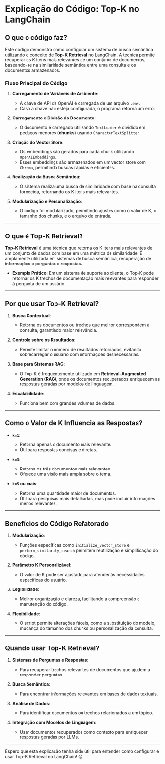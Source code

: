 
# Explicação do Código: Top-K no LangChain

## O que o código faz?

Este código demonstra como configurar um sistema de busca semântica utilizando o conceito de **Top-K Retrieval** no LangChain. A técnica permite recuperar os K itens mais relevantes de um conjunto de documentos, baseando-se na similaridade semântica entre uma consulta e os documentos armazenados.

### Fluxo Principal do Código

1. **Carregamento de Variáveis de Ambiente**:
   - A chave de API da OpenAI é carregada de um arquivo `.env`.
   - Caso a chave não esteja configurada, o programa retorna um erro.

2. **Carregamento e Divisão do Documento**:
   - O documento é carregado utilizando `TextLoader` e dividido em pedaços menores (**chunks**) usando `CharacterTextSplitter`.

3. **Criação do Vector Store**:
   - Os embeddings são gerados para cada chunk utilizando `OpenAIEmbeddings`.
   - Esses embeddings são armazenados em um vector store com `Chroma`, permitindo buscas rápidas e eficientes.

4. **Realização da Busca Semântica**:
   - O sistema realiza uma busca de similaridade com base na consulta fornecida, retornando os K itens mais relevantes.

5. **Modularização e Personalização**:
   - O código foi modularizado, permitindo ajustes como o valor de K, o tamanho dos chunks, e o arquivo de entrada.

---

## O que é Top-K Retrieval?

**Top-K Retrieval** é uma técnica que retorna os K itens mais relevantes de um conjunto de dados com base em uma métrica de similaridade. É amplamente utilizada em sistemas de busca semântica, recuperação de informações e perguntas e respostas.

- **Exemplo Prático**: Em um sistema de suporte ao cliente, o Top-K pode retornar os K trechos de documentação mais relevantes para responder à pergunta de um usuário.

---

## Por que usar Top-K Retrieval?

1. **Busca Contextual**:
   - Retorna os documentos ou trechos que melhor correspondem à consulta, garantindo maior relevância.

2. **Controle sobre os Resultados**:
   - Permite limitar o número de resultados retornados, evitando sobrecarregar o usuário com informações desnecessárias.

3. **Base para Sistemas RAG**:
   - O Top-K é frequentemente utilizado em **Retrieval-Augmented Generation (RAG)**, onde os documentos recuperados enriquecem as respostas geradas por modelos de linguagem.

4. **Escalabilidade**:
   - Funciona bem com grandes volumes de dados.

---

## Como o Valor de K Influencia as Respostas?

- **`k=1`**:
   - Retorna apenas o documento mais relevante.
   - Útil para respostas concisas e diretas.

- **`k=3`**:
   - Retorna os três documentos mais relevantes.
   - Oferece uma visão mais ampla sobre o tema.

- **`k=5` ou mais**:
   - Retorna uma quantidade maior de documentos.
   - Útil para pesquisas mais detalhadas, mas pode incluir informações menos relevantes.

---

## Benefícios do Código Refatorado

1. **Modularização**:
   - Funções específicas como `initialize_vector_store` e `perform_similarity_search` permitem reutilização e simplificação do código.

2. **Parâmetro K Personalizável**:
   - O valor de K pode ser ajustado para atender às necessidades específicas do usuário.

3. **Legibilidade**:
   - Melhor organização e clareza, facilitando a compreensão e manutenção do código.

4. **Flexibilidade**:
   - O script permite alterações fáceis, como a substituição do modelo, mudança do tamanho dos chunks ou personalização da consulta.

---

## Quando usar Top-K Retrieval?

1. **Sistemas de Perguntas e Respostas**:
   - Para recuperar trechos relevantes de documentos que ajudem a responder perguntas.

2. **Busca Semântica**:
   - Para encontrar informações relevantes em bases de dados textuais.

3. **Análise de Dados**:
   - Para identificar documentos ou trechos relacionados a um tópico.

4. **Integração com Modelos de Linguagem**:
   - Usar documentos recuperados como contexto para enriquecer respostas geradas por LLMs.

---

Espero que esta explicação tenha sido útil para entender como configurar e usar Top-K Retrieval no LangChain! 😊